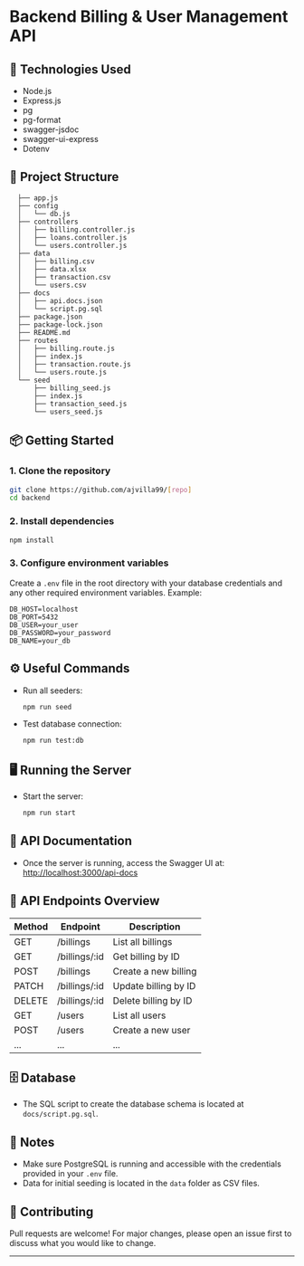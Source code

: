 # Backend Billing & User Management API

## 🚀 Technologies Used

- Node.js
- Express.js
- pg
- pg-format
- swagger-jsdoc
- swagger-ui-express
- Dotenv

## 📁 Project Structure

```
  ├── app.js
  ├── config
  │   └── db.js
  ├── controllers
  │   ├── billing.controller.js
  │   ├── loans.controller.js
  │   └── users.controller.js
  ├── data
  │   ├── billing.csv
  │   ├── data.xlsx
  │   ├── transaction.csv
  │   └── users.csv
  ├── docs
  │   ├── api.docs.json
  │   └── script.pg.sql
  ├── package.json
  ├── package-lock.json
  ├── README.md
  ├── routes
  │   ├── billing.route.js
  │   ├── index.js
  │   ├── transaction.route.js
  │   └── users.route.js
  └── seed
      ├── billing_seed.js
      ├── index.js
      ├── transaction_seed.js
      └── users_seed.js
```

## 📦 Getting Started

### 1. Clone the repository

```bash
git clone https://github.com/ajvilla99/[repo]
cd backend
```

### 2. Install dependencies

```bash
npm install
```

### 3. Configure environment variables

Create a `.env` file in the root directory with your database credentials and any other required environment variables. Example:

```env
DB_HOST=localhost
DB_PORT=5432
DB_USER=your_user
DB_PASSWORD=your_password
DB_NAME=your_db
```

## ⚙️ Useful Commands

- Run all seeders:
  ```bash
  npm run seed
  ```
- Test database connection:
  ```bash
  npm run test:db
  ```

## 🖥️ Running the Server

- Start the server:
  ```bash
  npm run start
  ```
  
## 📖 API Documentation

- Once the server is running, access the Swagger UI at:  
  [http://localhost:3000/api-docs](http://localhost:3000/api-docs)

## 🧩 API Endpoints Overview

| Method | Endpoint         | Description             |
| ------ | ----------------| ----------------------- |
| GET    | /billings       | List all billings       |
| GET    | /billings/:id   | Get billing by ID       |
| POST   | /billings       | Create a new billing    |
| PATCH  | /billings/:id   | Update billing by ID    |
| DELETE | /billings/:id   | Delete billing by ID    |
| GET    | /users          | List all users          |
| POST   | /users          | Create a new user       |
| ...    | ...             | ...                     |

## 🗄️ Database

- The SQL script to create the database schema is located at `docs/script.pg.sql`.

## 📝 Notes

- Make sure PostgreSQL is running and accessible with the credentials provided in your `.env` file.
- Data for initial seeding is located in the `data` folder as CSV files.

## 🤝 Contributing

Pull requests are welcome! For major changes, please open an issue first to discuss what you would like to change.

---
